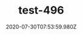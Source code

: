 ---
title: test-496
date: 2020-07-30T07:53:59.980Z
banner_subcontent: asdfsf
category: Fact sheets
focus: Developing policy and practice
role: Senior manager
organisation_size: Medium (50-249 employees)
industry: Financial & Insurance Services
content: Lorem ipsum dolor sit amet, consectetur adipiscing elit, sed do eiusmod tempor incididunt ut labore et dolore magna aliqua. Ut enim ad minim veniam, quis nostrud exercitation ullamco laboris nisi ut aliquip ex ea commodo consequat. Duis aute irure dolor in reprehenderit in voluptate velit esse cillum dolore eu fugiat nulla pariatur. Excepteur sint occaecat cupidatat non proident, sunt in culpa qui officia deserunt mollit anim id est laborum.
---